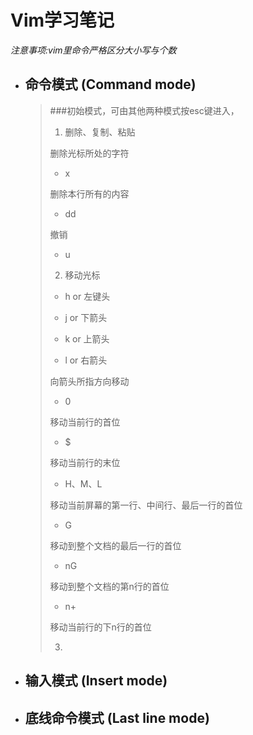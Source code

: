 # Vim学习笔记

*注意事项:vim里命令严格区分大小写与个数*



* ## 命令模式 (Command mode) 

  >###初始模式，可由其他两种模式按esc键进入，
  >
  >1. 删除、复制、粘贴
  >
  >
  >删除光标所处的字符
  >
  >  * x
  >
  >删除本行所有的内容
  >
  >  * dd
  >
  >撤销
  >
  >* u
  >
  >2. 移动光标
  >
  >  * h or 左键头
  >
  >  * j or 下箭头
  >
  >  * k or 上箭头
  >
  >  * l or 右箭头
  >
  >向箭头所指方向移动
  >
  >  * 0
  >
  >移动当前行的首位
  >
  >  * $
  >
  >移动当前行的末位
  >
  >  * H、M、L
  >
  >移动当前屏幕的第一行、中间行、最后一行的首位
  >
  >  * G
  >
  >移动到整个文档的最后一行的首位
  >
  >  * nG
  >
  >移动到整个文档的第n行的首位
  >
  >  * n+<Enter>
  >
  >移动当前行的下n行的首位
  >
  >3. 

  

* ## 输入模式 (Insert mode)

* ## 底线命令模式 (Last line mode)

  